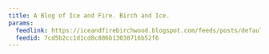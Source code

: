 ```yaml
---
title: A Blog of Ice and Fire. Birch and Ice.
params:
  feedlink: https://iceandfirebirchwood.blogspot.com/feeds/posts/default
  feedid: 7cd5b2cc1d1cd8c886b13038716b52f6
---
```

